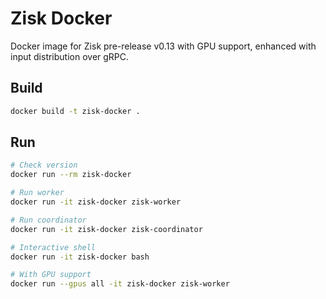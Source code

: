 # Zisk Docker

Docker image for Zisk pre-release v0.13 with GPU support, enhanced with input distribution over gRPC.

## Build

```bash
docker build -t zisk-docker .
```

## Run

```bash
# Check version
docker run --rm zisk-docker

# Run worker
docker run -it zisk-docker zisk-worker

# Run coordinator
docker run -it zisk-docker zisk-coordinator

# Interactive shell
docker run -it zisk-docker bash

# With GPU support
docker run --gpus all -it zisk-docker zisk-worker
```
